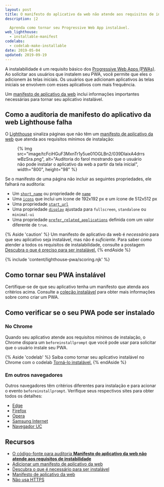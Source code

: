 ```yaml
---
layout: post
title: O manifesto do aplicativo da web não atende aos requisitos de instalabilidade
description: |2

  Aprenda como tornar seu Progressive Web App instalável.
web_lighthouse:
  - installable-manifest
codelabs:
  - codelab-make-installable
date: 2019-05-04
updated: 2019-09-19
---
```


A instalabilidade é um requisito básico dos [Progressive Web Apps (PWAs)](/discover-installable). Ao solicitar aos usuários que instalem seu PWA, você permite que eles o adicionem às telas iniciais. Os usuários que adicionam aplicativos às telas iniciais se envolvem com esses aplicativos com mais frequência.

Um [manifesto de aplicativo da web](/add-manifest/) inclui informações importantes necessárias para tornar seu aplicativo instalável.

## Como a auditoria de manifesto do aplicativo da web Lighthouse falha

O [Lighthouse](https://developer.chrome.com/docs/lighthouse/overview/) sinaliza páginas que não têm um [manifesto de aplicativo da web](/add-manifest/) que atenda aos requisitos mínimos de instalação:

<figure>{% Img src="image/tcFciHGuF3MxnTr1y5ue01OGLBn2/039DlaixA4drrswBzSra.png", alt="Auditoria do farol mostrando que o usuário não pode instalar o aplicativo da web a partir da tela inicial", width="800", height="98" %}</figure>

Se o manifesto de uma página não incluir as seguintes propriedades, ele falhará na auditoria:

- Um [`short_name`](https://developer.mozilla.org/docs/Web/Manifest/short_name) ou propriedade de [`name`](https://developer.mozilla.org/docs/Web/Manifest/name)
- Uma [`icons`](https://developer.mozilla.org/docs/Web/Manifest/icons) que inclui um ícone de 192x192 px e um ícone de 512x512 px
- Uma propriedade [`start_url`](https://developer.mozilla.org/docs/Web/Manifest/start_url)
- Uma propriedade [`display`](https://developer.mozilla.org/docs/Web/Manifest/display) ajustada para `fullscreen`, `standalone` ou `minimal-ui`
- Uma propriedade [`prefer_related_applications`](https://developer.chrome.com/blog/app-install-banners-native/) definida com um valor diferente de `true`.

{% Aside 'caution' %} Um manifesto de aplicativo da web é *necessário* para que seu aplicativo seja instalável, mas não é *suficiente*. Para saber como atender a todos os requisitos de instalabilidade, consulte a postagem [Descubra o que é preciso para ser instalável.](/discover-installable) {% endAside %}

{% include 'content/lighthouse-pwa/scoring.njk' %}

## Como tornar seu PWA instalável

Certifique-se de que seu aplicativo tenha um manifesto que atenda aos critérios acima. Consulte a [coleção instalável](/installable/) para obter mais informações sobre como criar um PWA.

## Como verificar se o seu PWA pode ser instalado

### No Chrome

Quando seu aplicativo atende aos requisitos mínimos de instalação, o Chrome dispara um `beforeinstallprompt` que você pode usar para solicitar que o usuário instale seu PWA.

{% Aside 'codelab' %} Saiba como tornar seu aplicativo instalável no Chrome com o codelab [Torná-lo instalável.](/codelab-make-installable) {% endAside %}

### Em outros navegadores

Outros navegadores têm critérios diferentes para instalação e para acionar o evento `beforeinstallprompt`. Verifique seus respectivos sites para obter todos os detalhes:

- [Edge](https://docs.microsoft.com/en-us/microsoft-edge/progressive-web-apps#requirements)
- [Firefox](https://developer.mozilla.org/docs/Web/Progressive_web_apps/Add_to_home_screen#How_do_you_make_an_app_A2HS-ready)
- [Opera](https://dev.opera.com/articles/installable-web-apps/)
- [Samsung Internet](https://hub.samsunginter.net/docs/ambient-badging/)
- [Navegador UC](https://plus.ucweb.com/docs/pwa/docs-en/zvrh56)

## Recursos

- [O código-fonte para auditoria **Manifesto do aplicativo da web não atende aos requisitos de instabilidade**](https://github.com/GoogleChrome/lighthouse/blob/master/core/audits/installable-manifest.js)
- [Adicionar um manifesto de aplicativo da web](/add-manifest/)
- [Descubra o que é necessário para ser instalável](/discover-installable)
- [Manifesto de aplicativo da web](https://developer.mozilla.org/docs/Web/Manifest)
- [Não usa HTTPS](/is-on-https/)
